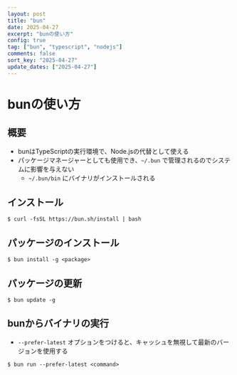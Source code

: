 ```yaml
---
layout: post
title: "bun"
date: 2025-04-27
excerpt: "bunの使い方"
config: true
tag: ["bun", "typescript", "nodejs"]
comments: false
sort_key: "2025-04-27"
update_dates: ["2025-04-27"]
---
```


# bunの使い方

## 概要
 - bunはTypeScriptの実行環境で、Node.jsの代替として使える
 - パッケージマネージャーとしても使用でき、`~/.bun` で管理されるのでシステムに影響を与えない
   - `~/.bun/bin` にバイナリがインストールされる

## インストール

```console
$ curl -fsSL https://bun.sh/install | bash
```

## パッケージのインストール

```console
$ bun install -g <package>
```

## パッケージの更新

```console
$ bun update -g
```

## bunからバイナリの実行
 - `--prefer-latest` オプションをつけると、キャッシュを無視して最新のバージョンを使用する

```console
$ bun run --prefer-latest <command>
```
